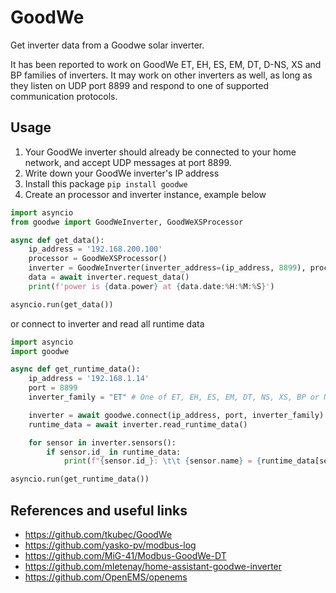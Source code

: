 # GoodWe
Get inverter data from a Goodwe solar inverter.

It has been reported to work on GoodWe ET, EH, ES, EM, DT, D-NS, XS and BP families of inverters.
It may work on other inverters as well, as long as they listen on UDP port 8899 and respond to one of supported communication protocols.

## Usage
1. Your GoodWe inverter should already be connected to your home network, and accept UDP messages at port 8899.
2. Write down your GoodWe inverter's IP address
3. Install this package `pip install goodwe`
4. Create an processor and inverter instance, example below

```python
import asyncio
from goodwe import GoodWeInverter, GoodWeXSProcessor

async def get_data():
    ip_address = '192.168.200.100'
    processor = GoodWeXSProcessor()
    inverter = GoodWeInverter(inverter_address=(ip_address, 8899), processor=processor)
    data = await inverter.request_data()
    print(f'power is {data.power} at {data.date:%H:%M:%S}')

asyncio.run(get_data())
```
or connect to inverter and read all runtime data
```python
import asyncio
import goodwe

async def get_runtime_data():
    ip_address = '192.168.1.14'
    port = 8899
    inverter_family = "ET" # One of ET, EH, ES, EM, DT, NS, XS, BP or None to detect family automatically

    inverter = await goodwe.connect(ip_address, port, inverter_family)
    runtime_data = await inverter.read_runtime_data()

    for sensor in inverter.sensors():
        if sensor.id_ in runtime_data:
            print(f"{sensor.id_}: \t\t {sensor.name} = {runtime_data[sensor.id_]} {sensor.unit}")

asyncio.run(get_runtime_data())
```
## References and useful links

- https://github.com/tkubec/GoodWe
- https://github.com/yasko-pv/modbus-log
- https://github.com/MiG-41/Modbus-GoodWe-DT
- https://github.com/mletenay/home-assistant-goodwe-inverter
- https://github.com/OpenEMS/openems
